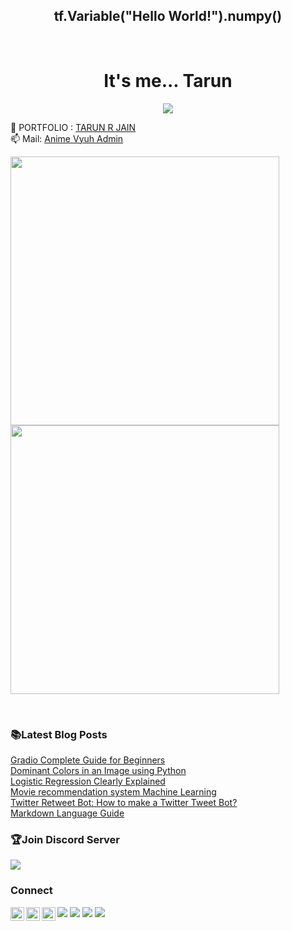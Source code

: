 
<div align="center">
<h2> tf.Variable("Hello World!").numpy() </h2>
<br />
</div>
<div>
<span cl
87
  [![](https://img.shields.io/badge/Medium-12100E?style=for-the-badge&logo=medium&logoColor=white)](https://medium.com/@jaintarun7)ass="bio">
<h1 align="center">It's me... Tarun</h1>
<p align="center">
  <b><img src="https://readme-typing-svg.herokuapp.com?font=Raleway&color=CCA8FF&size=32&center=true&vCenter=true&lines=I+am+a+ML+Engineer.;I+am+a+Blogger.;I+love+Anime.;I+am+a+FPGA+Enthusiast."></b>
</p>

🤵 PORTFOLIO : <a href="https://tarunjain.netlify.app/">TARUN R JAIN</a>
  <br/>
📫 Mail: <a href="mailto:admin@animevyuh.org">Anime Vyuh Admin</a>

</div>

 <div style="margin-down:5px;">
  <p><img width=430 src="https://github-readme-stats.vercel.app/api?username=lucifertrj&count_private=true&theme=dark" /> 
    <img width=430 src="https://github-readme-streak-stats.herokuapp.com/?user=lucifertrj&theme=dark" /></p>
 <br/>
  </div>
<div>

<div> 
<h3>📚Latest Blog Posts</h3>
<a href="https://animevyuh.org/gradio-complete-guide-for-beginners/">Gradio Complete Guide for Beginners</a><br/>
<a href="https://animevyuh.org/dominate-colors-in-an-image/">Dominant Colors in an Image using Python</a><br/>
<a href="https://animevyuh.org/logistic-regression/">Logistic Regression Clearly Explained</a><br/>
<a href="https://animevyuh.org/movie-recommendation-system/">Movie recommendation system Machine Learning</a><br/>
<a href="https://animevyuh.org/twitter-retweet-bot/">Twitter Retweet Bot: How to make a Twitter Tweet Bot?</a><br/>
<a href="https://animevyuh.org/markdown-language-guide/">Markdown Language Guide</a><br/>
</div>

<div>

<h3>🏆Join Discord Server</h3>

<a href="https://discord.com/invite/kxZYxdTKp6">
<img src="https://discord.com/api/guilds/939520548726272010/widget.png?style=banner1"></a>

<h3>Connect</h3>
  <div>
<a href="https://twitter.com/TRJ_0751">
  <img align="left" alt="Tarun Twitter" width="22px" src="https://raw.githubusercontent.com/peterthehan/peterthehan/master/assets/twitter.svg" />
</a>
<a href="https://www.linkedin.com/in/tarun-r-jain-3ba397191/">
  <img align="left" alt="Tarun LinkedIN" width="22px" src="https://raw.githubusercontent.com/peterthehan/peterthehan/master/assets/linkedin.svg" />
</a>
  <a href="https://www.youtube.com/channel/UCzgB9IMJ9QGcQzfEGNjJdxg">
  <img align="left" alt="Youtube" width="22px" src="https://raw.githubusercontent.com/peterthehan/peterthehan/master/assets/youtube.svg" />
</a>
</div>

[![](https://img.shields.io/badge/Kaggle-20BEFF?style=for-the-badge&logo=Kaggle&logoColor=black)](https://www.kaggle.com/tarundalal)
[![](https://img.shields.io/badge/-LeetCode-FFA116?style=for-the-badge&logo=LeetCode&logoColor=black)](https://leetcode.com/trjflash75/)
[![](https://img.shields.io/badge/Medium-12100E?style=for-the-badge&logo=medium&logoColor=white)](https://medium.com/@jaintarun7)
[![](https://img.shields.io/badge/HuggingFace-3C2ABE?style=for-the-badge&logo=huggingface&logoColor=black)](https://huggingface.co/lucifertrj)

